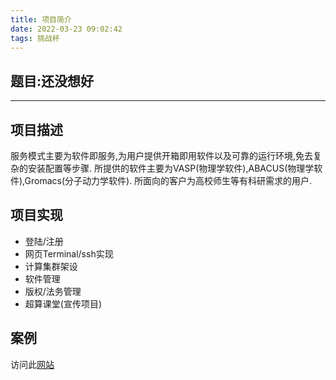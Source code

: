 ```yaml
---
title: 项目简介
date: 2022-03-23 09:02:42
tags: 挑战杯
---
```


## 题目:还没想好


---

## 项目描述

服务模式主要为软件即服务,为用户提供开箱即用软件以及可靠的运行环境,免去复杂的安装配置等步骤. 所提供的软件主要为VASP(物理学软件),ABACUS(物理学软件),Gromacs(分子动力学软件). 所面向的客户为高校师生等有科研需求的用户.

## 项目实现

- 登陆/注册
- 网页Terminal/ssh实现
- 计算集群架设
- 软件管理
- 版权/法务管理
- 超算课堂(宣传项目)

## 案例

访问此[网站](https://www.yeesuan.com/shop/home)

